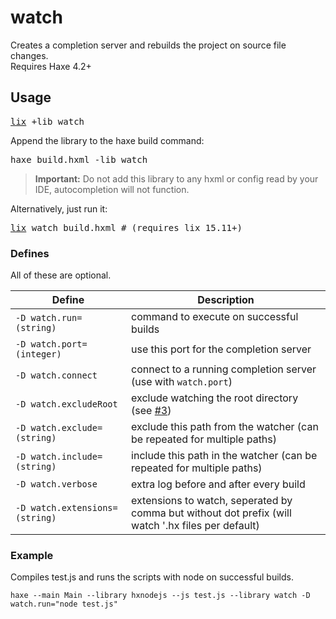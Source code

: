 # watch

Creates a completion server and rebuilds the project on source file changes.  
Requires Haxe 4.2+

## Usage

<pre><a href="https://github.com/lix-pm/lix.client">lix</a> +lib watch</pre>

Append the library to the haxe build command:

<pre>haxe build.hxml -lib watch</pre>

> **Important:** Do not add this library to any hxml or config read by your IDE, autocompletion will not function.

Alternatively, just run it:

<pre><a href="https://github.com/lix-pm/lix.client">lix</a> watch build.hxml # (requires lix 15.11+)</pre>

### Defines

All of these are optional.

| Define                      | Description                                                                                       |
| --------------------------- | ------------------------------------------------------------------------------------------------- |
| `-D watch.run=(string)`       | command to execute on successful builds                                                           |
| `-D watch.port=(integer)`     | use this port for the completion server                                                           |
| `-D watch.connect`            | connect to a running completion server (use with `watch.port`)                                    |
| `-D watch.excludeRoot`        | exclude watching the root directory (see [#3](https://github.com/benmerckx/watch/issues/3))       |
| `-D watch.exclude=(string)`   | exclude this path from the watcher (can be repeated for multiple paths)                           |
| `-D watch.include=(string)`   | include this path in the watcher (can be repeated for multiple paths)                             |
| `-D watch.verbose`            | extra log before and after every build                                                            |
| `-D watch.extensions=(string)`| extensions to watch, seperated by comma but without dot prefix (will watch '.hx files per default)|

### Example

Compiles test.js and runs the scripts with node on successful builds.

```
haxe --main Main --library hxnodejs --js test.js --library watch -D watch.run="node test.js"
```
